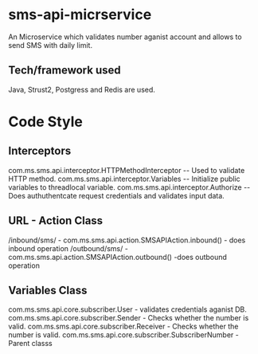 # sms-api-micrservice
An Microservice which validates number aganist account and allows to send SMS with daily limit.

## Tech/framework used
Java, Strust2, Postgress and Redis are used.

# Code Style
## Interceptors
com.ms.sms.api.interceptor.HTTPMethodInterceptor -- Used to validate HTTP method.
com.ms.sms.api.interceptor.Variables -- Initialize public variables to threadlocal variable.
com.ms.sms.api.interceptor.Authorize -- Does authuthentcate request credentials and validates input data.

## URL - Action Class
/inbound/sms/ - com.ms.sms.api.action.SMSAPIAction.inbound() - does inbound operation
/outbound/sms/ - com.ms.sms.api.action.SMSAPIAction.outbound() -does outbound operation

## Variables Class
com.ms.sms.api.core.subscriber.User - validates credentials aganist DB.
com.ms.sms.api.core.subscriber.Sender - Checks whether the number is valid.
com.ms.sms.api.core.subscriber.Receiver - Checks whether the number is valid.
com.ms.sms.api.core.subscriber.SubscriberNumber - Parent classs
